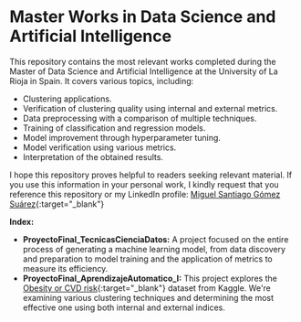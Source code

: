 # Master Works in Data Science and Artificial Intelligence

This repository contains the most relevant works completed during the Master of Data Science and Artificial Intelligence at the University of La Rioja in Spain. It covers various topics, including:

- Clustering applications.
- Verification of clustering quality using internal and external metrics.
- Data preprocessing with a comparison of multiple techniques.
- Training of classification and regression models.
- Model improvement through hyperparameter tuning.
- Model verification using various metrics.
- Interpretation of the obtained results.

I hope this repository proves helpful to readers seeking relevant material. If you use this information in your personal work, I kindly request that you reference this repository or my LinkedIn profile: [Miguel Santiago Gómez Suárez](https://www.linkedin.com/in/miguel-santiago-g%C3%B3mez-su%C3%A1rez-83275420b/){:target="_blank"}

**Index:**
- **ProyectoFinal_TecnicasCienciaDatos:** A project focused on the entire process of generating a machine learning model, from data discovery and preparation to model training and the application of metrics to measure its efficiency.
- **ProyectoFinal_AprendizajeAutomatico_I:** This project explores the [Obesity or CVD risk](https://www.kaggle.com/datasets/aravindpcoder/obesity-or-cvd-risk-classifyregressorcluster){:target="_blank"} dataset from Kaggle. We're examining various clustering techniques and determining the most effective one using both internal and external indices.
